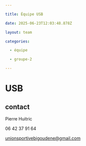 ```yaml
---

title: Équipe USB

date: 2025-06-23T12:03:48.878Z

layout: team

categories:

  - équipe

  - groupe-2

---
```


# USB



## contact 

Pierre Huitric 

06 42 37 91 64

unionsportivebigoudene@gmail.com

